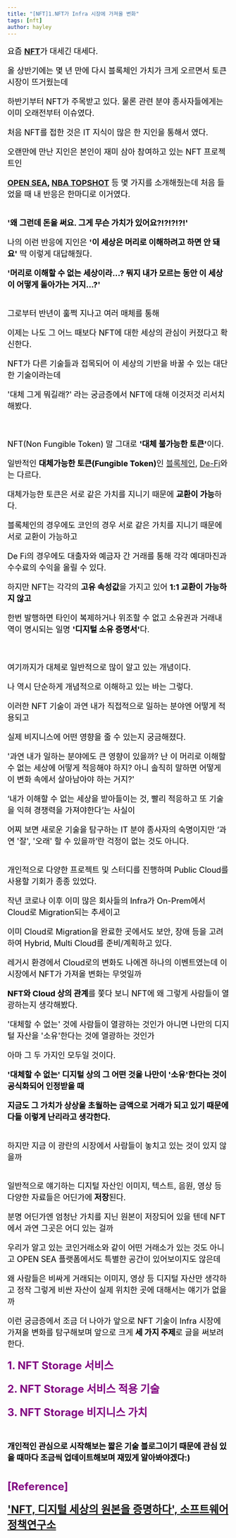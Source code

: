 ```yaml
---
title: "[NFT]1.NFT가 Infra 시장에 가져올 변화"
tags: [nft]
author: hayley
---
```

<html>
    <body>
        <font size="5" color="purple">
        <div>
        <font size="4" color="black"><p>요즘 <b><a href="https://ko.wikipedia.org/wiki/%EB%8C%80%EC%B2%B4_%EB%B6%88%EA%B0%80%EB%8A%A5_%ED%86%A0%ED%81%B0">NFT</a></b>가 대세긴 대세다.
        <br>    
        <p>올 상반기에는 몇 년 만에 다시 블록체인 가치가 크게 오르면서 토큰 시장이 뜨거웠는데
        <p>하반기부터 NFT가 주목받고 있다. 물론 관련 분야 종사자들에게는 이미 오래전부터 이슈였다.   
        <p> 처음 NFT를 접한 것은 IT 지식이 많은 한 지인을 통해서 였다.
        <p>오랜만에 만난 지인은 본인이 재미 삼아 참여하고 있는 NFT 프로젝트인
            <p><b><a href="https://opensea.io/">OPEN SEA</a>, <a href="https://maintenance.nbatopshot.com/">NBA TOPSHOT</a></b> 등 몇 가지를 소개해줬는데 처음 들었을 때 내 반응은 한마디로 이거였다.
        <br><br>
        <p><b>'왜 그런데 돈을 써요. 그게 무슨 가치가 있어요?!?!?!?!'</b> 
        <p>
        <p>나의 이런 반응에 지인은 <b>'이 세상은 머리로 이해하려고 하면 안 돼요'</b>  딱 이렇게 대답해줬다.
        <p>
        <p><b>'머리로 이해할 수 없는 세상이라...? 뭐지 내가 모르는 동안 이 세상이 어떻게 돌아가는 거지...?'</b>
        <br><br>
        <p>그로부터 반년이 훌쩍 지나고 여러 매체를 통해 
        <p>이제는 나도 그 어느 때보다 NFT에 대한 세상의 관심이 커졌다고 확신한다.
        <p>
        <p>NFT가 다른 기술들과 접목되어 이 세상의 기반을 바꿀 수 있는 대단한 기술이라는데 
        <p>'대체 그게 뭐길래?' 라는 궁금증에서 NFT에 대해 이것저것 리서치해봤다.
        <br><br><br>     
            <p>NFT(Non Fungible Token) 말 그대로 <b>'대체 불가능한 토큰'</b>이다.
            <p>일반적인 <b>대체가능한 토큰(Fungible Token)</b>인 <a href="https://ko.wikipedia.org/wiki/%EB%B8%94%EB%A1%9D%EC%B2%B4%EC%9D%B8">블록체인</a>, <a href="http://wiki.hash.kr/index.php/%EB%94%94%ED%8C%8C%EC%9D%B4">De-Fi</a>와는 다르다.
        <p>
            <p>대체가능한 토큰은 서로 같은 가치를 지니기 때문에 <b>교환이 가능</b>하다. 
        <p>블록체인의 경우에도 코인의 경우 서로 같은 가치를 지니기 때문에 서로 교환이 가능하고
        <p>De Fi의 경우에도 대출자와 예금자 간 거래를 통해 각각 예대마진과 수수료의 수익을 올릴 수 있다.
        <p>
            <p>하지만 NFT는 각각의 <b>고유 속성값</b>을 가지고 있어 <b>1:1 교환이 가능하지 않고</b>
            <p>한번 발행하면 타인이 복제하거나 위조할 수 없고 소유권과 거래내역이 명시되는 일명 <b>'디지털 소유 증명서'</b>다.
        <br><br><br> 
        <p>여기까지가 대체로 일반적으로 많이 알고 있는 개념이다. 
        <p>나 역시 단순하게 개념적으로 이해하고 있는 바는 그렇다.
        <p>
        <p>이러한 NFT 기술이 과연 내가 직접적으로 일하는 분야엔 어떻게 적용되고 
        <p>실제 비지니스에 어떤 영향을 줄 수 있는지 궁금해졌다.  
        <p>
        <p>'과연 내가 일하는 분야에도 큰 영향이 있을까? 난 이 머리로 이해할 수 없는 세상에 어떻게 적응해야 하지? 아니 솔직히 말하면 어떻게 이 변화 속에서 살아남아야 하는 거지?'
        <p>
        <p>‘내가 이해할 수 없는 세상을 받아들이는 것, 빨리 적응하고 또 기술을 익혀 경쟁력을 가져야한다’는 사실이 
        <p> 어찌 보면 새로운 기술을 탐구하는 IT 분야 종사자의 숙명이지만 ‘과연 '잘', '오래' 할 수 있을까’란 걱정이 없는 것도 아니다.  
        <br><br>
        <p>개인적으로 다양한 프로젝트 및 스터디를 진행하며 Public Cloud를 사용할 기회가 종종 있었다.
        <p>작년 코로나 이후 이미 많은 회사들의 Infra가 On-Prem에서 Cloud로 Migration되는 추세이고
        <p>이미 Cloud로 Migration을 완료한 곳에서도 보안, 장애 등을 고려하여 Hybrid, Multi Cloud를 준비/계획하고 있다.
        <p>
        <p>레거시 환경에서 Cloud로의 변화도 나에겐 하나의 이벤트였는데 이 시장에서 NFT가 가져올 변화는 무엇일까
            <p><b>NFT와 Cloud 상의 관계</b>를 쫓다 보니 NFT에 왜 그렇게 사람들이 열광하는지 생각해봤다.
        <p>'대체할 수 없는' 것에 사람들이 열광하는 것인가 아니면 나만의 디지털 자산을 '소유'한다는 것에 열광하는 것인가
        <p>
        <p>아마 그 두 가지인 모두일 것이다.
        <p><b>'대체할 수 없는' 디지털 상의 그 어떤 것을 나만이 '소유'한다는 것이 공식화되어 인정받을 때</b>
        <p><b>지금도 그 가치가 상상을 초월하는 금액으로 거래가 되고 있기 때문에 다들 이렇게 난리라고 생각한다.  </b>
        <br><br>
        <p>하지만 지금 이 광란의 시장에서 사람들이 놓치고 있는 것이 있지 않을까
        <br><br>
            <p>일반적으로 얘기하는 디지털 자산인 이미지, 텍스트, 음원, 영상 등 다양한 자료들은 어딘가에 <b>저장</b>된다.
        <p>분명 어딘가엔 엄청난 가치를 지닌 원본이 저장되어 있을 텐데 NFT에서 과연 그곳은 어디 있는 걸까
        <p>우리가 알고 있는 코인거래소와 같이 어떤 거래소가 있는 것도 아니고 OPEN SEA 플랫폼에서도 특별한 공간이 있어보이지도 않은데
        <p>왜 사람들은 비싸게 거래되는 이미지, 영상 등 디지털 자산만 생각하고 정작 그렇게 비싼 자산이 실제 위치한 곳에 대해서는 얘기가 없을까
        <p>
            <p>이런 궁금증에서 조금 더 나아가 앞으로 NFT 기술이 Infra 시장에 가져올 변화를 탐구해보며 앞으로 크게 <b>세 가지 주제</b>로 글을 써보려 한다.
        <font size="5" color="purple">
        <p><b>  1. NFT Storage 서비스
        <p><b>  2. NFT Storage 서비스 적용 기술
        <p><b>  3. NFT Storage 비지니스 가치</b>
        <br><br>
        <p> <font size="4" color="black"><b>개인적인 관심</b>으로 시작해보는 짧은 기술 블로그이기 때문에 관심 있을 때마다 조금씩 업데이트해보며 재밌게 알아봐야겠다:)
         <br><br>
          <p> <font size="5" color="purple">[Reference]
          <p><a href="https://spri.kr/posts/view/23297?code=industry_trend"> 'NFT, 디지털 세상의 원본을 증명하다', 소프트웨어정책연구소 
     
          
    



